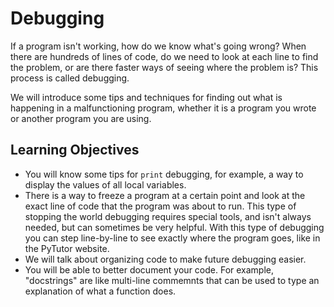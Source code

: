 # Debugging

If a program isn't working, how do we know what's going wrong? When there are hundreds of lines of code, do we need to look at each line to find the problem, or are there faster ways of seeing where the problem is? This process is called debugging.

We will introduce some tips and techniques for finding out what is happening in a malfunctioning program, whether it is a program you wrote or another program you are using.

## Learning Objectives

* You will know some tips for `print` debugging, for example, a way to display the values of all local variables.
* There is a way to freeze a program at a certain point and look at the exact line of code that the program was about to run. This type of stopping the world debugging requires special tools, and isn't always needed, but can sometimes be very helpful. With this type of debugging you can step line-by-line to see exactly where the program goes, like in the PyTutor website.
* We will talk about organizing code to make future debugging easier.
* You will be able to better document your code. For example, "docstrings" are like multi-line commemnts that can be used to type an explanation of what a function does.